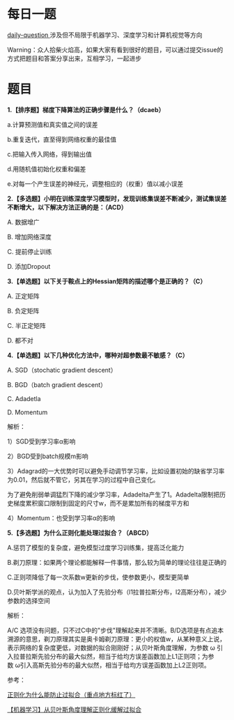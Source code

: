 # 每日一题

[daily-question ](https://github.com/amusi/daily-question) 涉及但不局限于机器学习、深度学习和计算机视觉等方向

Warning：众人拾柴火焰高，如果大家有看到很好的题目，可以通过提交issue的方式把题目和答案分享出来，互相学习，一起进步



# 题目

**1.【排序题】梯度下降算法的正确步骤是什么？（dcaeb）**

a.计算预测值和真实值之间的误差

b.重复迭代，直至得到网络权重的最佳值

c.把输入传入网络，得到输出值

d.用随机值初始化权重和偏差

e.对每一个产生误差的神经元，调整相应的（权重）值以减小误差


**2.【多选题】小明在训练深度学习模型时，发现训练集误差不断减少，测试集误差不断增大，以下解决方法正确的是：（ACD）**

A. 数据增广

B. 增加网络深度

C. 提前停止训练

D. 添加Dropout


**3.【单选题】以下关于鞍点上的Hessian矩阵的描述哪个是正确的？（C）**

A. 正定矩阵

B. 负定矩阵

C. 半正定矩阵

D. 都不对

**4.【单选题】以下几种优化方法中，哪种对超参数最不敏感？（C）**

A. SGD（stochatic gradient descent）

B. BGD（batch gradient descent）

C. Adadetla

D. Momentum

解析：

1）SGD受到学习率α影响

2）BGD受到batch规模m影响

3）Adagrad的一大优势时可以避免手动调节学习率，比如设置初始的缺省学习率为0.01，然后就不管它，另其在学习的过程中自己变化。

为了避免削弱单调猛烈下降的减少学习率，Adadelta产生了1。Adadelta限制把历史梯度累积窗口限制到固定的尺寸w，而不是累加所有的梯度平方和

4）Momentum：也受到学习率α的影响

**5.【多选题】为什么正则化能处理过拟合？（ABCD）**

A.惩罚了模型的复杂度，避免模型过度学习训练集，提高泛化能力

B.剃刀原理：如果两个理论都能解释一件事情，那么较为简单的理论往往是正确的

C.正则项降低了每一次系数w更新的步伐，使参数更小，模型更简单

D.贝叶斯学派的观点，认为加入了先验分布（l1拉普拉斯分布，l2高斯分布），减少参数的选择空间

解析：

A/C 选项没有问题，只不过C中的"步伐"理解起来并不清晰。B/D选项是有点追本溯源的意思，剃刀原理其实是奥卡姆剃刀原理：更小的权值w，从某种意义上说，表示网络的复杂度更低，对数据的拟合刚刚好；从贝叶斯角度理解，为参数 ω 引入拉普拉斯先验分布的最大似然，相当于给均方误差函数加上L1正则项；为参数 ω引入高斯先验分布的最大似然，相当于给均方误差函数加上L2正则项。


参考：

[正则化为什么能防止过拟合（重点地方标红了）](https://www.cnblogs.com/alexanderkun/p/6922428.html)

[【机器学习】从贝叶斯角度理解正则化缓解过拟合](https://blog.csdn.net/u014433413/article/details/78408983)